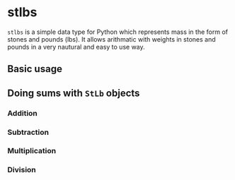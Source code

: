 # stlbs
`stlbs` is a simple data type for Python which represents mass in the form of stones and pounds (lbs). It allows arithmatic with weights in stones and pounds in a very nautural and easy to use way.

## Basic usage


## Doing sums with `StLb` objects

### Addition

### Subtraction

### Multiplication

### Division 
